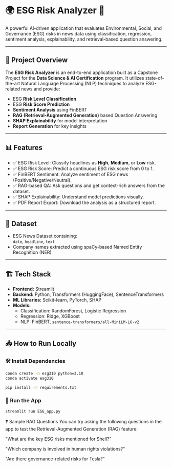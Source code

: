 # 🌍 ESG Risk Analyzer 🧠

A powerful AI-driven application that evaluates Environmental, Social, and Governance (ESG) risks in news data using classification, regression, sentiment analysis, explainability, and retrieval-based question answering.

---

## 📌 Project Overview

The **ESG Risk Analyzer** is an end-to-end application built as a Capstone Project for the **Data Science & AI Certification** program. It utilizes state-of-the-art Natural Language Processing (NLP) techniques to analyze ESG-related news and provide:

- ESG **Risk Level Classification**
- ESG **Risk Score Prediction**
- **Sentiment Analysis** using FinBERT
- **RAG (Retrieval-Augmented Generation)** based Question Answering
- **SHAP Explainability** for model interpretation
- **Report Generation** for key insights

---

## 📊 Features

- ✅ ESG Risk Level: Classify headlines as **High**, **Medium**, or **Low** risk.
- ✅ ESG Risk Score: Predict a continuous ESG risk score from 0 to 1.
- ✅ FinBERT Sentiment: Analyze sentiment of ESG news (Positive/Negative/Neutral).
- ✅ RAG-based QA: Ask questions and get context-rich answers from the dataset.
- ✅ SHAP Explainability: Understand model predictions visually.
- ✅ PDF Report Export: Download the analysis as a structured report.

---

## 📁 Dataset

- ESG News Dataset containing:  
  `date`, `headline`, `text`  
- Company names extracted using spaCy-based Named Entity Recognition (NER)

---

## 🏗️ Tech Stack

- **Frontend:** Streamlit  
- **Backend:** Python, Transformers (HuggingFace), SentenceTransformers  
- **ML Libraries:** Scikit-learn, PyTorch, SHAP  
- **Models:**  
  - Classification: RandomForest, Logistic Regression  
  - Regression: Ridge, XGBoost  
  - NLP: FinBERT, `sentence-transformers/all-MiniLM-L6-v2`

---

## 📥 How to Run Locally

### 🛠️ Install Dependencies

```bash
conda create -n esg310 python=3.10
conda activate esg310

pip install -r requirements.txt
```

### 🚀 Run the App 

```bash
streamlit run ESG_app.py
```

❓ Sample RAG Questions
You can try asking the following questions in the app to test the Retrieval-Augmented Generation (RAG) feature:

"What are the key ESG risks mentioned for Shell?"

"Which company is involved in human rights violations?"

"Are there governance-related risks for Tesla?"









